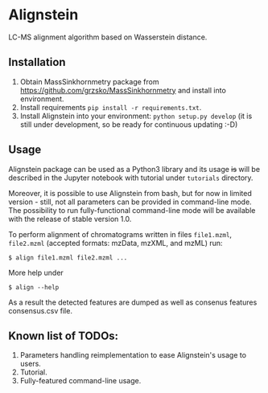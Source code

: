 Alignstein
==============================

LC-MS alignment algorithm based on Wasserstein distance.

Installation
------------
1. Obtain MassSinkhornmetry package from https://github.com/grzsko/MassSinkhornmetry and install into environment.
2. Install requirements `pip install -r requirements.txt`.
3. Install Alignstein into your environment: `python setup.py develop` (it is still under development, so be ready for continuous updating :-D)

Usage
-----
Alignstein package can be used as a Python3 library and its usage ~~is~~ will be described in the Jupyter notebook with tutorial under `tutorials` directory.

Moreover, it is possible to use Alignstein from bash, but for now in limited version - still, not all parameters can be provided in command-line mode. The possibility to run fully-functional command-line mode will be available with the release of stable version 1.0.

To perform alignment of chromatograms written in files `file1.mzml`, `file2.mzml` (accepted formats: mzData, mzXML, and mzML) run:
```
$ align file1.mzml file2.mzml ...
```
More help under
```
$ align --help
```
As a result the detected features are dumped as well as consenus features consensus.csv file.

Known list of TODOs:
--------------------
1. Parameters handling reimplementation to ease Alignstein's usage to users.
2. Tutorial.
3. Fully-featured command-line usage.

